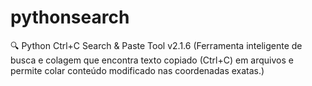 # pythonsearch
🔍 Python Ctrl+C Search &amp; Paste Tool v2.1.6 (Ferramenta inteligente de busca e colagem que encontra texto copiado (Ctrl+C) em arquivos e permite colar conteúdo modificado nas coordenadas exatas.)
